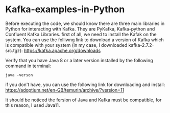 # Kafka-examples-in-Python
Before executing the code, we should know there are three main libraries in Python for interacting with Kafka. They are PyKafka, Kafka-python and Confluent Kafka Libraries.
first of all, we need to install the Kafak on the system. You can use the folliwng link to download a version of Kafka which is compatible with your system (in my case, I downloaded kafka-2.7.2-src.tgz):
https://kafka.apache.org/downloads

Verify that you have Java 8 or a later version installed by the following command in terminal:

`java -verson`

if you don't have, you can use the following link for downloading and install:
https://adoptium.net/en-GB/temurin/archive/?version=11

It should be noticed the fersion of Java and Kafka must be compatible, for this reason, I used Java11. 
